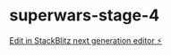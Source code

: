 # superwars-stage-4

[Edit in StackBlitz next generation editor ⚡️](https://stackblitz.com/~/github.com/suhas788/superwars-stage-4)